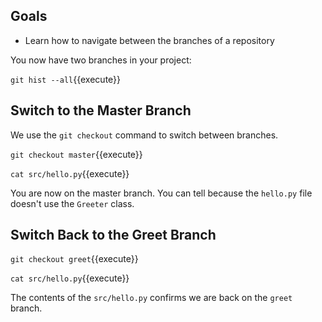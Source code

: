 ## Goals

* Learn how to navigate between the branches of a repository

You now have two branches in your project:

`git hist --all`{{execute}}

## Switch to the Master Branch

We use the `git checkout` command to switch between branches.

`git checkout master`{{execute}}

`cat src/hello.py`{{execute}}

You are now on the master branch.  You can tell because the
`hello.py` file doesn't use the `Greeter` class.

## Switch Back to the Greet Branch

`git checkout greet`{{execute}}

`cat src/hello.py`{{execute}}

The contents of the `src/hello.py` confirms we are back on the
`greet` branch.
